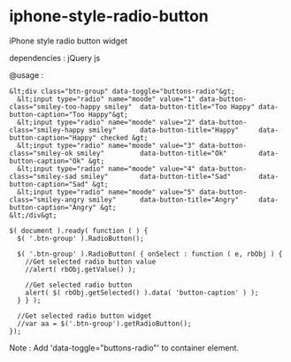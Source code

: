 iphone-style-radio-button
=========================

iPhone style radio button widget

dependencies : jQuery js
 
@usage :

    &lt;div class="btn-group" data-toggle="buttons-radio"&gt;
      &lt;input type="radio" name="moode" value="1" data-button-class="smiley-too-happy smiley"  data-button-title="Too Happy" data-button-caption="Too Happy"&gt;
      &lt;input type="radio" name="moode" value="2" data-button-class="smiley-happy smiley"      data-button-title="Happy"     data-button-caption="Happy" checked &gt;
      &lt;input type="radio" name="moode" value="3" data-button-class="smiley-ok smiley"         data-button-title="Ok"        data-button-caption="Ok" &gt;
      &lt;input type="radio" name="moode" value="4" data-button-class="smiley-sad smiley"        data-button-title="Sad"       data-button-caption="Sad" &gt;
      &lt;input type="radio" name="moode" value="5" data-button-class="smiley-angry smiley"      data-button-title="Angry"     data-button-caption="Angry" &gt;
    &lt;/div&gt;
 
    $( document ).ready( function ( ) {
      $( '.btn-group' ).RadioButton();

      $( '.btn-group' ).RadioButton( { onSelect : function ( e, rbObj ) { 
        //Get selected radio button value
        //alert( rbObj.getValue() );

        //Get selected radio button
        alert( $( rbObj.getSelected() ).data( 'button-caption' ) );
      } } );
      
      //Get selected radio button widget
      //var aa = $('.btn-group').getRadioButton();
    });

 Note : Add 'data-toggle="buttons-radio"' to container element.
